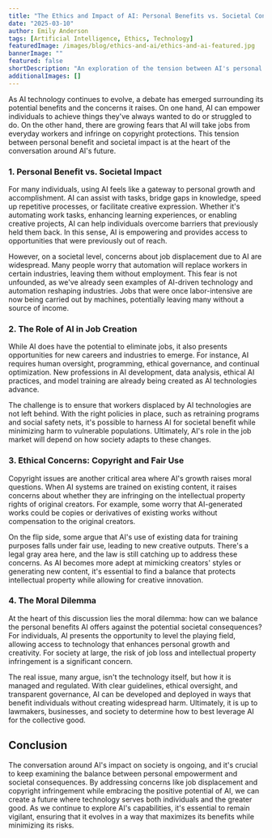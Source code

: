 ```yaml
---
title: "The Ethics and Impact of AI: Personal Benefits vs. Societal Concerns"
date: "2025-03-10"
author: Emily Anderson
tags: [Artificial Intelligence, Ethics, Technology]
featuredImage: /images/blog/ethics-and-ai/ethics-and-ai-featured.jpg
bannerImage: ""
featured: false
shortDescription: "An exploration of the tension between AI's personal benefits and its potential societal consequences, including job displacement and copyright concerns."
additionalImages: []
---
```


As AI technology continues to evolve, a debate has emerged surrounding its potential benefits and the concerns it raises. On one hand, AI can empower individuals to achieve things they've always wanted to do or struggled to do. On the other hand, there are growing fears that AI will take jobs from everyday workers and infringe on copyright protections. This tension between personal benefit and societal impact is at the heart of the conversation around AI's future.

### 1. Personal Benefit vs. Societal Impact

For many individuals, using AI feels like a gateway to personal growth and accomplishment. AI can assist with tasks, bridge gaps in knowledge, speed up repetitive processes, or facilitate creative expression. Whether it's automating work tasks, enhancing learning experiences, or enabling creative projects, AI can help individuals overcome barriers that previously held them back. In this sense, AI is empowering and provides access to opportunities that were previously out of reach.

However, on a societal level, concerns about job displacement due to AI are widespread. Many people worry that automation will replace workers in certain industries, leaving them without employment. This fear is not unfounded, as we've already seen examples of AI-driven technology and automation reshaping industries. Jobs that were once labor-intensive are now being carried out by machines, potentially leaving many without a source of income.

### 2. The Role of AI in Job Creation

While AI does have the potential to eliminate jobs, it also presents opportunities for new careers and industries to emerge. For instance, AI requires human oversight, programming, ethical governance, and continual optimization. New professions in AI development, data analysis, ethical AI practices, and model training are already being created as AI technologies advance.

The challenge is to ensure that workers displaced by AI technologies are not left behind. With the right policies in place, such as retraining programs and social safety nets, it's possible to harness AI for societal benefit while minimizing harm to vulnerable populations. Ultimately, AI's role in the job market will depend on how society adapts to these changes.

### 3. Ethical Concerns: Copyright and Fair Use

Copyright issues are another critical area where AI's growth raises moral questions. When AI systems are trained on existing content, it raises concerns about whether they are infringing on the intellectual property rights of original creators. For example, some worry that AI-generated works could be copies or derivatives of existing works without compensation to the original creators. 

On the flip side, some argue that AI's use of existing data for training purposes falls under fair use, leading to new creative outputs. There's a legal gray area here, and the law is still catching up to address these concerns. As AI becomes more adept at mimicking creators' styles or generating new content, it's essential to find a balance that protects intellectual property while allowing for creative innovation.

### 4. The Moral Dilemma

At the heart of this discussion lies the moral dilemma: how can we balance the personal benefits AI offers against the potential societal consequences? For individuals, AI presents the opportunity to level the playing field, allowing access to technology that enhances personal growth and creativity. For society at large, the risk of job loss and intellectual property infringement is a significant concern.

The real issue, many argue, isn't the technology itself, but how it is managed and regulated. With clear guidelines, ethical oversight, and transparent governance, AI can be developed and deployed in ways that benefit individuals without creating widespread harm. Ultimately, it is up to lawmakers, businesses, and society to determine how to best leverage AI for the collective good.

## Conclusion

The conversation around AI's impact on society is ongoing, and it's crucial to keep examining the balance between personal empowerment and societal consequences. By addressing concerns like job displacement and copyright infringement while embracing the positive potential of AI, we can create a future where technology serves both individuals and the greater good. As we continue to explore AI's capabilities, it's essential to remain vigilant, ensuring that it evolves in a way that maximizes its benefits while minimizing its risks.